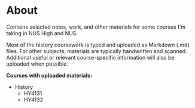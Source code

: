 # About
Contains selected notes, work, and other materials for some courses I'm taking in NUS High and NUS.

Most of the history coursework is typed and uploaded as Markdown (.md) files. For other subjects, materials are typically handwritten and scanned. Additional useful or relevant course-specific information will also be uploaded when possible.

**Courses with uploaded materials:**
- History
  - HY4131
  - HY4132
